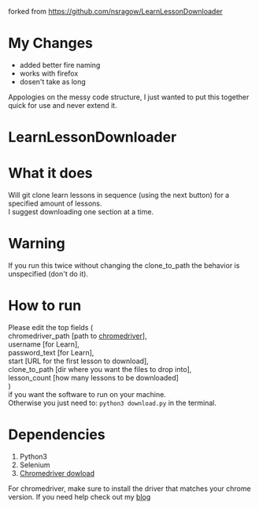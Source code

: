 forked from https://github.com/nsragow/LearnLessonDownloader

# My Changes
* added better fire naming
* works with firefox
* dosen't take as long


Appologies on the messy code structure, I just wanted to put this together quick for use and never extend it.

# LearnLessonDownloader

# What it does
Will git clone learn lessons in sequence (using the next button) for a specified amount of lessons.<br>
I suggest downloading one section at a time. 

# Warning
If you run this twice without changing the clone_to_path the behavior is unspecified (don't do it).

# How to run
Please edit the top fields (<br>
chromedriver_path [path to [chromedriver](https://sites.google.com/a/chromium.org/chromedriver/)], <br>
username [for Learn],<br>
password_text [for Learn], <br>
start [URL for the first lesson to download],<br>
clone_to_path [dir where you want the files to drop into], <br>
lesson_count [how many lessons to be downloaded]<br>)<br>
if you want the software to run on your machine.
<br>
Otherwise you just need to: `python3 download.py`
in the terminal.

# Dependencies
1. Python3
2. Selenium
3. [Chromedriver dowload](https://sites.google.com/a/chromium.org/chromedriver/)

For chromedriver, make sure to install the driver that matches your chrome version. If you need help check out my [blog](https://nodascience.com/2019/05/19/streamlining-your-chrome-workflow-with-selenium/)

